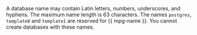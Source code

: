 
A database name may contain Latin letters, numbers, underscores, and hyphens. The maximum name length is 63 characters. The names `postgres`, `template0` and `template1` are reserved for {{ mpg-name }}. You cannot create databases with these names.

